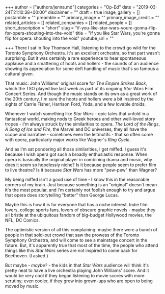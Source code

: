 +++
author = ["authors/jenna.md"]
categories = "Op-Ed"
date = "2019-03-24T21:10:38+00:00"
disclaimer = ""
draft = true
image_gallery = []
postamble = ""
preamble = ""
primary_image = ""
primary_image_credit = ""
related_articles = []
related_companies = []
related_people = []
short_description = "short"
slug = "if-you-like-star-wars-youre-gonna-flip-for-opera-shouting-into-the-void"
title = "If you like Star Wars, you're gonna flip for opera: shouting into the void"
youtube_url = ""

+++
There I sat in Roy Thomson Hall, listening to the crowd go wild for the Toronto Symphony Orchestra. It's an excellent orchestra, so that part wasn't surprising. But it was certainly a rare experience to hear spontaneous applause and a smattering of hoots and hollers - the sounds of an audience showing its appreciation for some deft handling of music that's so famous a cultural given.

That music: John Williams' original score for _The Empire Strikes Back_, which the TSO played live last week as part of its ongoing _Star Wars_ Film Concert Series. And though the music stands on its own as a great work of the 20th century, I'm sure the hoots and hollers were a bit inspired by the sights of Carrie Fisher, Harrison Ford, Yoda, and a few lovable droids.

Whenever I watch something like _Star Wars_ - epic tales that unfold in a fantastical world, making nods to Greek heroes and other well-loved story tropes - I'm always struck by the similarities to opera. _The Lord of the Rings_, _A Song of Ice and Fire_, the Marvel and DC universes, they all have the scope and narrative - sometimes even the leitmotifs - that so often come with opera, particularly major works like Wagner's _Ring Cycle_.

And as I'm sat pondering all those similarities, I get miffed. I guess it's because I wish opera got such a broadly enthusiastic response. When opera is basically the original player in combining drama and music, why does it seem so hopelessly niche? Is it because people seem to prefer film to live theatre? Is it because _Star Wars_ has more "pew-pew" than Wagner?

My being miffed isn't a good use of time - I know this in the reasonable corners of my brain. Just because something is an "original" doesn't mean it's the most popular, and I'm certainly not foolish enough to try and argue that opera does storytelling "better" than George Lucas.

Maybe this is how it is for everyone that has a niche interest. Indie film lovers, college sports fans, lovers of obscure graphic novels - maybe they all bristle at the ubiquitous fandom of big-budget Hollywood movies, the NFL, DC Comics.

The optimistic version of all this complaining: maybe there were a bunch of people in that sold-out crowd that saw the prowess of the Toronto Symphony Orchestra, and will come to see a mainstage concert in the future. But, it's apparently true that most of the time, the people who attend things like this _Star Wars_ series are not inspired to come back for Beethoven. (I asked.) 

But maybe - _maybe?_ - the kids in that _Star Wars_ audience will think it's pretty neat to have a live orchestra playing John Williams' score. And it would be very cool if they began listening to movie scores with more scrutiny; even cooler, if they grew into grown-ups who are open to being moved by music.